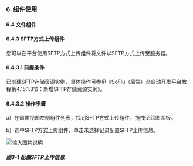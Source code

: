 ### 6. 组件使用

#### 6.4 文件组件

#### 6.4.3 SFTP方式上传组件

您可以在平台使用SFTP方式上传组件将文件以SFTP方式上传至服务器。

#### 6.4.3.1 前提条件

已创建SFTP存储资源实例，具体操作可参见《SoFlu（后端）全自动开发平台教程第4.15.1.3节：新增SFTP存储资源实例》。

#### 6.4.3.2 操作步骤

a）在窗体视图左侧组件列表，找到SFTP方式上传组件，拖拽至绘图面板。

b）选中SFTP方式上传组件，单击未选择记录配置SFTP上传信息。

![输入图片说明](../../../../images/SoFlu%EF%BC%88%E5%90%8E%E7%AB%AF%EF%BC%89%E5%BC%80%E5%8F%91%E5%B9%B3%E5%8F%B0/1.%20%E6%9C%80%E6%96%B0%E7%89%88%E6%9C%AC%20-%20%E6%9B%B4%E6%96%B0%E6%97%A5%E6%9C%9F%20-%202022.10.08/6.%20%E7%BB%84%E4%BB%B6%E4%BD%BF%E7%94%A8/4.%20%E6%96%87%E4%BB%B6%E7%BB%84%E4%BB%B6/3-1.png)

##### 图3-1 配置SFTP上传信息
